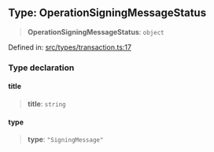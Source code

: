 
## Type: OperationSigningMessageStatus

> **OperationSigningMessageStatus**: `object`

Defined in: [src/types/transaction.ts:17](https://github.com/centrifuge/sdk/blob/06481dd97d36d4bab50ba6896f271ad18817fe4b/src/types/transaction.ts#L17)

### Type declaration

#### title

> **title**: `string`

#### type

> **type**: `"SigningMessage"`
